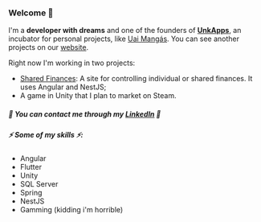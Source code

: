 ### Welcome 👋


I'm a **developer with dreams** and one of the founders of **[UnkApps](https://github.com/unkapps)**, an incubator for personal projects, like [Uai Mangás](https://github.com/unkapps/uai-mangas). You can see another projects on our [website](https://unkapps.com).


Right now I'm working in two projects:
 - [Shared Finances](https://github.com/ynixt/shared-finances): A site for controlling individual or shared finances. It uses Angular and NestJS;
 - A game in Unity that I plan to market on Steam.


##### 🌟 You can contact me through my [LinkedIn](https://www.linkedin.com/in/ynixt/) 🌟


##### ⚡ Some of my skills ⚡:

- Angular
- Flutter
- Unity
- SQL Server
- Spring
- NestJS
- Gamming (kidding i'm horrible)
